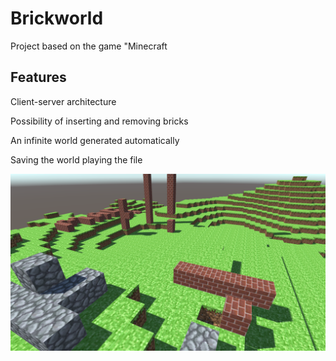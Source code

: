# Brickworld

Project based on the game "Minecraft

## Features

Client-server architecture

Possibility of inserting and removing bricks

An infinite world generated automatically

Saving the world playing the file

![Brickworld](brickworld.png?raw=true "Brickworld")
